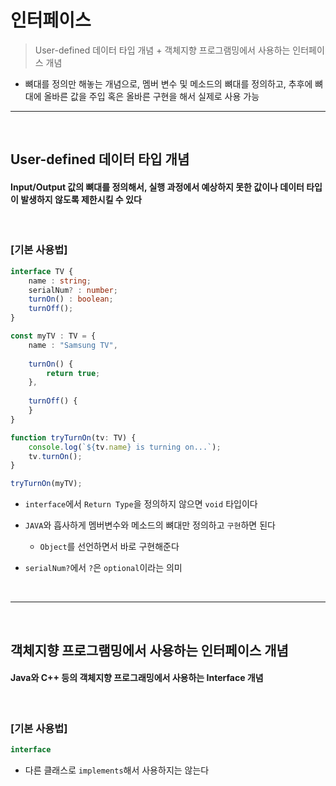 # 인터페이스
> User-defined 데이터 타입 개념 + 객체지향 프로그램밍에서 사용하는 인터페이스 개념
* 뼈대를 정의만 해놓는 개념으로, 멤버 변수 및 메소드의 뼈대를 정의하고, 추후에 뼈대에 올바른 값을 주입 혹은 올바른 구현을 해서 실제로 사용 가능

<hr>
<br>

## User-defined 데이터 타입 개념

#### Input/Output 값의 뼈대를 정의해서, 실행 과정에서 예상하지 못한 값이나 데이터 타입이 발생하지 않도록 제한시킬 수 있다

<br>

### [기본 사용법]

```TypeScript
interface TV {
    name : string;
    serialNum? : number;
    turnOn() : boolean;
    turnOff();
}

const myTV : TV = {
    name : "Samsung TV",
    
    turnOn() {
        return true;
    },
    
    turnOff() {
    }
}

function tryTurnOn(tv: TV) {
    console.log(`${tv.name} is turning on...`);
    tv.turnOn();
}

tryTurnOn(myTV);

```
* `interface`에서 `Return Type`을 정의하지 않으면 `void` 타입이다

* `JAVA`와 흡사하게 멤버변수와 메소드의 뼈대만 정의하고 `구현`하면 된다
  * `Object`를 선언하면서 바로 구현해준다

* `serialNum?`에서 `?`은 `optional`이라는 의미

<br>
<hr>
<br>

## 객체지향 프로그램밍에서 사용하는 인터페이스 개념

#### Java와 C++ 등의 객체지향 프로그래밍에서 사용하는 Interface 개념

<br>

### [기본 사용법]

```TypeScript
interface
```
* 다른 클래스로 `implements`해서 사용하지는 않는다
